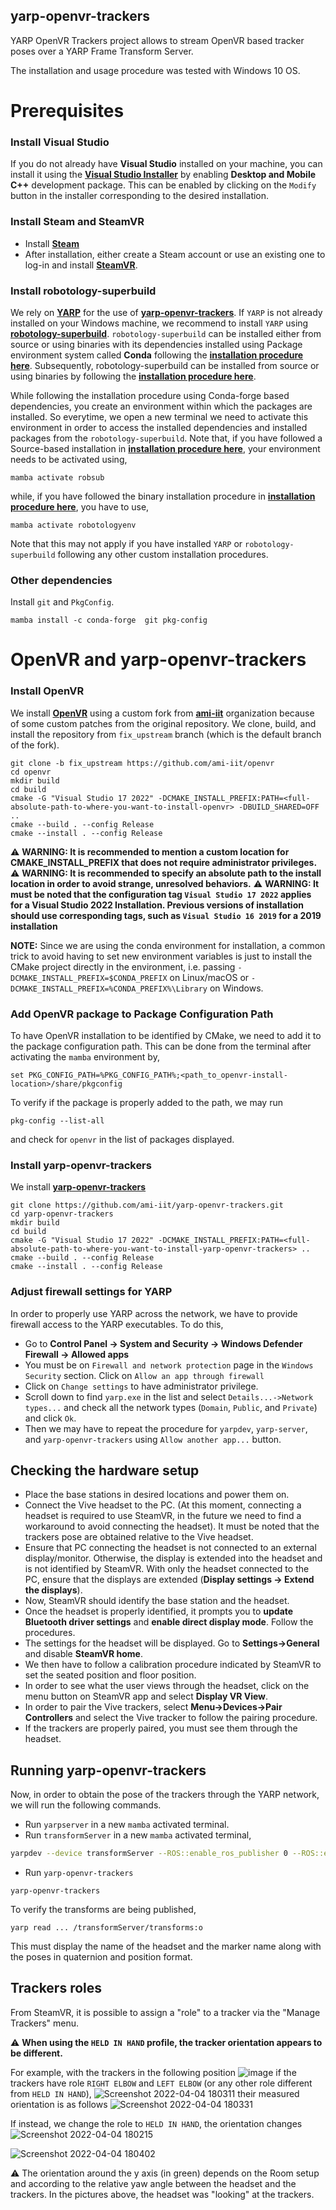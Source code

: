 ## yarp-openvr-trackers

YARP OpenVR Trackers project allows to stream OpenVR based tracker poses over a YARP Frame Transform Server.



The installation and usage procedure was tested with Windows 10 OS.

# Prerequisites

### Install Visual Studio
If you do not already have **Visual Studio** installed on your machine, you can install it using the **[Visual Studio Installer](https://visualstudio.microsoft.com/downloads/)** by enabling **Desktop and Mobile C++** development package.
This can be enabled by clicking on the `Modify` button in the installer corresponding to the desired installation.

### Install Steam and SteamVR
- Install [**Steam**](https://store.steampowered.com/about/)
- After installation, either create a Steam account or use an existing one to log-in and install [**SteamVR**](https://store.steampowered.com/app/250820/SteamVR/).

### Install robotology-superbuild
We rely on [**YARP**](https://www.yarp.it/latest/) for the use of [**yarp-openvr-trackers**](https://github.com/ami-iit/yarp-openvr-trackers). If `YARP` is not already installed on your Windows machine, we recommend to install `YARP` using [**robotology-superbuild**](https://github.com/robotology/robotology-superbuild). 
`robotology-superbuild` can be installed either from source or using binaries with its dependencies installed using Package environment system called **Conda** following the [**installation procedure here**](https://github.com/robotology/robotology-superbuild/blob/master/doc/install-mambaforge.md#windows).  Subsequently, robotology-superbuild can be installed from source or using binaries by following the [**installation procedure here**](https://github.com/robotology/robotology-superbuild/blob/master/doc/conda-forge.md#binary-installation).

While following the installation procedure using Conda-forge based dependencies, you create an environment within which the packages are installed. 
So everytime, we open a new terminal we need to activate this environment in order to access the installed dependencies and installed packages from the `robotology-superbuild`.
Note that, if you have followed a Source-based installation in [**installation procedure here**](https://github.com/robotology/robotology-superbuild/blob/master/doc/conda-forge.md#binary-installation), your environment needs to be activated using,
```
mamba activate robsub
```
while, if you have followed the binary installation procedure in [**installation procedure here**](https://github.com/robotology/robotology-superbuild/blob/master/doc/conda-forge.md#binary-installation), you have to use,
```
mamba activate robotologyenv
```
Note that this may not apply if you have installed `YARP` or `robotology-superbuild` following any other custom installation procedures.

### Other dependencies
Install `git` and `PkgConfig`.
```
mamba install -c conda-forge  git pkg-config
```


# OpenVR and yarp-openvr-trackers

### Install OpenVR
We install [**OpenVR**](https://github.com/ami-iit/openvr) using a custom fork from  [**ami-iit**](https://github.com/ami-iit) organization because of some custom patches from the original repository.
We clone, build, and install  the repository from `fix_upstream` branch (which is the default branch of the fork).

```
git clone -b fix_upstream https://github.com/ami-iit/openvr
cd openvr
mkdir build
cd build
cmake -G "Visual Studio 17 2022" -DCMAKE_INSTALL_PREFIX:PATH=<full-absolute-path-to-where-you-want-to-install-openvr> -DBUILD_SHARED=OFF ..
cmake --build . --config Release
cmake --install . --config Release
```
⚠️ **WARNING: It is recommended to mention a custom location for CMAKE_INSTALL_PREFIX that does not require administrator privileges.**
⚠️ **WARNING: It is recommended to specify an absolute path to the install location in order to avoid strange, unresolved behaviors.**
⚠️ **WARNING: It must be noted that the configuration tag `Visual Studio 17 2022` applies for a Visual Studio 2022 Installation. Previous versions of installation should use corresponding tags, such as `Visual Studio 16 2019` for a 2019 installation**

**NOTE:** Since we are using the conda environment for installation, a common trick to avoid having to set new environment variables is just to install the CMake project directly in the environment, i.e. passing `-DCMAKE_INSTALL_PREFIX=$CONDA_PREFIX` on Linux/macOS or `-DCMAKE_INSTALL_PREFIX=%CONDA_PREFIX%\Library` on Windows.

### Add OpenVR package to Package Configuration Path
To have OpenVR installation to be identified by CMake, we  need to add it to the package configuration path.
This can be done from the terminal after activating the `mamba` environment by,
```
set PKG_CONFIG_PATH=%PKG_CONFIG_PATH%;<path_to_openvr-install-location>/share/pkgconfig
```
To verify if the package is properly added to the path, we may run
```
pkg-config --list-all
```
and check for `openvr` in the list of packages displayed.


### Install yarp-openvr-trackers
We install [**yarp-openvr-trackers**](https://github.com/ami-iit/yarp-openvr-trackers)

```
git clone https://github.com/ami-iit/yarp-openvr-trackers.git
cd yarp-openvr-trackers
mkdir build
cd build
cmake -G "Visual Studio 17 2022" -DCMAKE_INSTALL_PREFIX:PATH=<full-absolute-path-to-where-you-want-to-install-yarp-openvr-trackers> ..
cmake --build . --config Release
cmake --install . --config Release
```


### Adjust firewall settings for YARP
In order to properly use YARP across the network, we have to provide firewall access to the YARP executables. To do this,
- Go to **Control Panel -> System and Security -> Windows Defender Firewall -> Allowed apps**
- You must be on `Firewall and network protection` page in the `Windows Security` section. Click on `Allow an app through firewall`
- Click on `Change settings` to have administrator privilege.
- Scroll down to find `yarp.exe` in the list and select `Details...->Network types...` and check all the network types (`Domain`, `Public`, and `Private`) and click `Ok`.
- Then we may have to repeat the procedure for `yarpdev`, `yarp-server`, and `yarp-openvr-trackers` using `Allow another app...` button.

## Checking the hardware setup
- Place the base stations in desired locations and power them on.
- Connect the Vive headset to the PC. (At this moment, connecting a headset is required to use SteamVR, in the future we need to find a workaround to avoid connecting the headset). It must be noted that the trackers pose are obtained relative to the Vive headset.
- Ensure that PC connecting the headset is not connected to an external display/monitor. Otherwise, the display is extended into the headset and is not identified by SteamVR.  With only the headset connected to the PC, ensure that the displays are extended (**Display settings -> Extend the displays**).
- Now, SteamVR should identify the base station and the headset.
- Once the headset is properly identified, it prompts you to **update Bluetooth driver settings** and **enable direct display mode**. Follow the procedures.
- The settings for the headset will be displayed. Go to **Settings->General** and disable **SteamVR home**.
- We then have to follow a calibration procedure indicated by SteamVR to set the seated position and floor position.
- In order to see what the user views through the headset, click on the menu button on SteamVR app and select **Display VR View**.
- In order to pair the Vive trackers, select **Menu->Devices->Pair Controllers** and select the Vive tracker to follow the pairing procedure.
- If the trackers are properly paired, you must see them through the headset.

## Running yarp-openvr-trackers
Now, in order to obtain the pose of the trackers through the YARP network, we will run the following commands.
- Run `yarpserver` in a new `mamba` activated terminal.
- Run `transformServer` in a new `mamba` activated terminal,
``` sh
yarpdev --device transformServer --ROS::enable_ros_publisher 0 --ROS::enable_ros_subscriber 0
```
- Run `yarp-openvr-trackers`
```
yarp-openvr-trackers
```

To verify the transforms are being published,
```
yarp read ... /transformServer/transforms:o
```
This must display the name of the headset and the marker name along with the poses in quaternion and position format.

## Trackers roles 
From SteamVR, it is possible to assign a "role" to a tracker via the "Manage Trackers" menu. 

⚠️ **When using the ``HELD IN HAND`` profile, the tracker orientation appears to be different.**

For example, with the trackers in the following position
![image](https://user-images.githubusercontent.com/18591940/164016928-7d15681c-3967-4cf0-8d54-88e3080a1267.png)
if the trackers have role ``RIGHT ELBOW`` and ``LEFT ELBOW`` (or any other role different from ``HELD IN HAND``),
![Screenshot 2022-04-04 180311](https://user-images.githubusercontent.com/18591940/164017403-64e224e9-86ed-4e07-8e77-f18ed30af44f.png)
their measured orientation is as follows
![Screenshot 2022-04-04 180331](https://user-images.githubusercontent.com/18591940/164017600-4c051ec8-2345-4ad1-8fdd-eb32cf955409.png)

If instead, we change the role to ``HELD IN HAND``, the orientation changes
![Screenshot 2022-04-04 180215](https://user-images.githubusercontent.com/18591940/164018203-34671fdb-ce8a-405e-8b0a-05ce1fe7c026.png)

![Screenshot 2022-04-04 180402](https://user-images.githubusercontent.com/18591940/164018230-333bdb31-5d69-477d-a0b3-f058a665ccae.png)

⚠️ The orientation around the y axis (in green) depends on the Room setup and according to the relative yaw angle between the headset and the trackers. In the pictures above, the headset was "looking" at the trackers.




